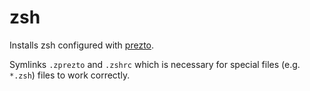 zsh
===

Installs zsh configured with [prezto](https://github.com/sorin-ionescu/prezto).

Symlinks `.zprezto` and `.zshrc` which is necessary for special files (e.g. `*.zsh`) files to work correctly.

